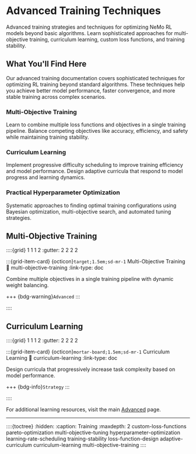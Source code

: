 # Advanced Training Techniques

Advanced training strategies and techniques for optimizing NeMo RL models beyond basic algorithms. Learn sophisticated approaches for multi-objective training, curriculum learning, custom loss functions, and training stability.

## What You'll Find Here

Our advanced training documentation covers sophisticated techniques for optimizing RL training beyond standard algorithms. These techniques help you achieve better model performance, faster convergence, and more stable training across complex scenarios.

### **Multi-Objective Training**
Learn to combine multiple loss functions and objectives in a single training pipeline. Balance competing objectives like accuracy, efficiency, and safety while maintaining training stability.

### **Curriculum Learning**
Implement progressive difficulty scheduling to improve training efficiency and model performance. Design adaptive curricula that respond to model progress and learning dynamics.

### **Practical Hyperparameter Optimization**
Systematic approaches to finding optimal training configurations using Bayesian optimization, multi-objective search, and automated tuning strategies.

## Multi-Objective Training

::::{grid} 1 1 1 2
:gutter: 2 2 2 2

:::{grid-item-card} {octicon}`target;1.5em;sd-mr-1` Multi-Objective Training
:link: multi-objective-training
:link-type: doc

Combine multiple objectives in a single training pipeline with dynamic weight balancing.

+++
{bdg-warning}`Advanced`
:::

::::

## Curriculum Learning

::::{grid} 1 1 1 2
:gutter: 2 2 2 2

:::{grid-item-card} {octicon}`mortar-board;1.5em;sd-mr-1` Curriculum Learning
:link: curriculum-learning
:link-type: doc

Design curricula that progressively increase task complexity based on model performance.

+++
{bdg-info}`Strategy`
:::

::::

For additional learning resources, visit the main [Advanced](../index) page.

---

::::{toctree}
:hidden:
:caption: Training
:maxdepth: 2
custom-loss-functions
pareto-optimization
multi-objective-tuning
hyperparameter-optimization
learning-rate-scheduling
training-stability
loss-function-design
adaptive-curriculum
curriculum-learning
multi-objective-training
:::: 

 